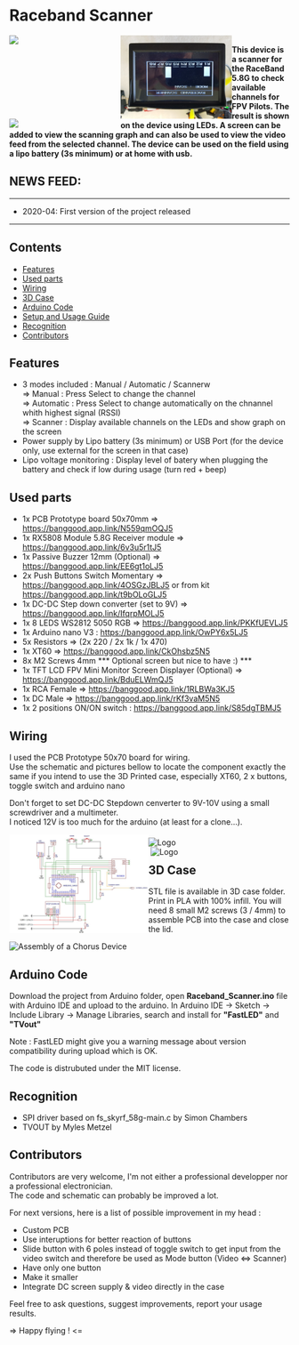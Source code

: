 # Raceband Scanner


<img src="docs/Raceband Scanner 3.jpg" align="left" width="200">
<img src="docs/Graph.jpg" align="left" width="200">
<img src="docs/Raceband Scanner 2.jpg" align="left" width="200">

<br>**This device is a  scanner for the RaceBand 5.8G to check available channels for FPV Pilots. The result is shown on the device using LEDs. A screen can be added to view the scanning graph and can also be used to view the video feed from the selected channel.
The device can be used on the field using a lipo battery (3s minimum) or at home with usb.**

## NEWS FEED:
------------------------------------------------
- 2020-04: First version of the project released 
------------------------------------------------

## Contents

<!-- MarkdownTOC depth=0 bracket="round" autolink="true" autoanchor="true" -->

- [Features](#features)
- [Used parts](#used-parts)
- [Wiring](#wiring)
- [3D Case](#3d-case)
- [Arduino Code](#arduino-code)
- [Setup and Usage Guide](#setup-and-usage-guide)
- [Recognition](#recognition)
- [Contributors](#contributors)

<!-- /MarkdownTOC -->

<a name="features"></a>
## Features
- 3 modes included : Manual / Automatic / Scannerw<br>
	=> Manual : Press Select to change the channel<br>
	=> Automatic : Press Select to change automatically on the chnannel whith highest signal (RSSI)<br>
	=> Scanner : Display available channels on the LEDs and show graph on the screen<br>
- Power supply by Lipo battery (3s minimum) or USB Port (for the device only, use external for the screen in that case)
- Lipo voltage monitoring : Display level of batery when plugging the battery and check if low during usage (turn red + beep)

<a name="used-parts"></a>
## Used parts

- 1x PCB Prototype board 50x70mm => https://banggood.app.link/N559qmOQJ5
- 1x RX5808 Module 5.8G Receiver module => https://banggood.app.link/6v3u5r1tJ5
- 1x Passive Buzzer 12mm (Optional) => https://banggood.app.link/EE6gt1oLJ5
- 2x Push Buttons Switch Momentary => https://banggood.app.link/4OSGzJBLJ5 or from kit https://banggood.app.link/t9bOLoGLJ5
- 1x DC-DC Step down converter (set to 9V) => https://banggood.app.link/IfqrpMOLJ5
- 1x 8 LEDS WS2812 5050 RGB => https://banggood.app.link/PKKfUEVLJ5
- 1x Arduino nano V3 : https://banggood.app.link/OwPY6x5LJ5
- 5x Resistors => (2x 220 / 2x 1k / 1x 470)
- 1x XT60 => https://banggood.app.link/CkOhsbz5N5
- 8x M2 Screws 4mm
*** Optional screen but nice to have :) ***
- 1x TFT LCD FPV Mini Monitor Screen Displayer (Optional) => https://banggood.app.link/BduELWmQJ5
- 1x RCA Female => https://banggood.app.link/1RLBWa3KJ5
- 1x DC Male => https://banggood.app.link/rKf3vaM5N5
- 1x 2 positions ON/ON switch : https://banggood.app.link/S85dgTBMJ5

<a name="wiring"></a>
## Wiring

I used the PCB Prototype 50x70 board for wiring.<br>
Use the schematic and pictures bellow to locate the component exactly the same if you intend to use the 3D Printed case, especially XT60, 2 x buttons, toggle switch and arduino nano

Don't forget to set DC-DC Stepdown cenverter to 9V-10V using a small screwdriver and a multimeter.<br>
I noticed 12V is too much for the arduino (at least for a clone...).

<img src="docs/Raceband Scanner - electrical scheme V1.jpg" align="left" alt="Logo" width="250"/>
<img src="docs/wiring-front.jpg" align="middle" alt="Logo" width="250"/>
<img src="docs/wiring-back.jpg" align="right" alt="Logo" width="250"/>

<a name="3dcase"></a>
## 3D Case

STL file is available in 3D case folder.
Print in PLA with 100% infill.
You will need 8 small M2 screws (3 / 4mm) to assemble PCB into the case and close the lid.

<img src="docs/img/chorus_assembly.png" alt="Assembly of a Chorus Device" width="900">

<a name="arduino-code"></a>
## Arduino Code

Download the project from Arduino folder, open **Raceband_Scanner.ino** file with Arduino IDE and upload to the arduino.
In Arduino IDE -> Sketch -> Include Library -> Manage Libraries, search and install for **"FastLED"** and **"TVout"**

Note : FastLED might give you a warning message about version compatibility during upload which is OK.

The code is distrubuted under the MIT license.

<a name="recognition"></a>
## Recognition

- SPI driver based on fs_skyrf_58g-main.c by Simon Chambers
- TVOUT by Myles Metzel

<a name="contributors"></a>
## Contributors

Contributors are very welcome, I'm not either a professional developper nor a professional electronician.<br>
The code and schematic can probably be improved a lot.

For next versions, here is a list of possible improvement in my head :
- Custom PCB
- Use interuptions for better reaction of buttons
- Slide button with 6 poles instead of toggle switch to get input from the video switch and therefore be used as Mode button (Video <=> Scanner)
- Have only one button
- Make it smaller
- Integrate DC screen supply & video directly in the case

Feel free to ask questions, suggest improvements, report your usage results.

=> Happy flying ! <=

